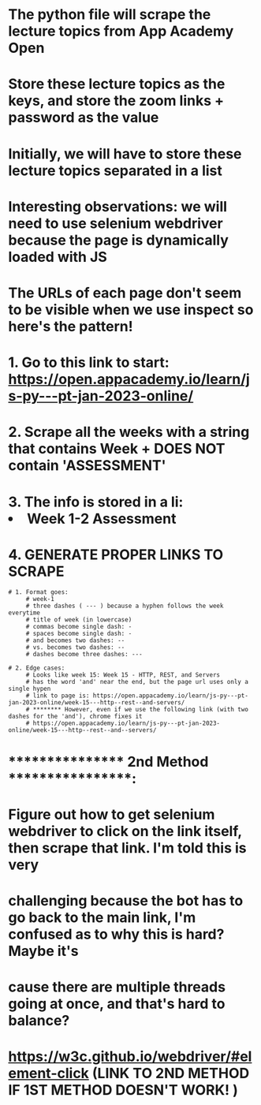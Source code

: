 # The python file will scrape the lecture topics from App Academy Open
# Store these lecture topics as the keys, and store the zoom links + password as the value
# Initially, we will have to store these lecture topics separated in a list

# Interesting observations: we will need to use selenium webdriver because the page is dynamically loaded with JS
# The URLs of each page don't seem to be visible when we use inspect so here's the pattern!

# 1. Go to this link to start: https://open.appacademy.io/learn/js-py---pt-jan-2023-online/
# 2. Scrape all the weeks with a string that contains Week + DOES NOT contain 'ASSESSMENT'
# 3. The info is stored in a li: <li class="sc-kpOJdX jPCnwj">Week 1-2 Assessment</li>
# 4. GENERATE PROPER LINKS TO SCRAPE
    # 1. Format goes:
         # week-1
         # three dashes ( --- ) because a hyphen follows the week everytime
         # title of week (in lowercase)
         # commas become single dash: -
         # spaces become single dash: -
         # and becomes two dashes: --
         # vs. becomes two dashes: --
         # dashes become three dashes: ---

    # 2. Edge cases:
         # Looks like week 15: Week 15 - HTTP, REST, and Servers
         # has the word 'and' near the end, but the page url uses only a single hypen
         # link to page is: https://open.appacademy.io/learn/js-py---pt-jan-2023-online/week-15---http--rest--and-servers/
         # ******** However, even if we use the following link (with two dashes for the 'and'), chrome fixes it
         # https://open.appacademy.io/learn/js-py---pt-jan-2023-online/week-15---http--rest--and--servers/

# *************** 2nd Method ****************:
# Figure out how to get selenium webdriver to click on the link itself, then scrape that link.  I'm told this is very
# challenging because the bot has to go back to the main link, I'm confused as to why this is hard?  Maybe it's
# cause there are multiple threads going at once, and that's hard to balance?

# https://w3c.github.io/webdriver/#element-click  (LINK TO 2ND METHOD IF 1ST METHOD DOESN'T WORK! )